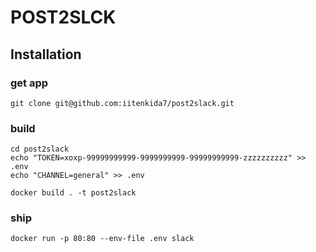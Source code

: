 # POST2SLCK

## Installation 

### get app

```
git clone git@github.com:iitenkida7/post2slack.git
```


### build

```
cd post2slack
echo "TOKEN=xoxp-99999999999-9999999999-99999999999-zzzzzzzzzz" >> .env
echo "CHANNEL=general" >> .env

docker build . -t post2slack
```

### ship 

```
docker run -p 80:80 --env-file .env slack
```

